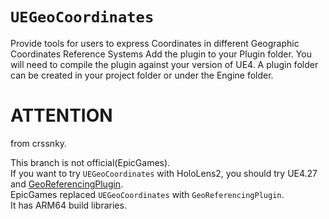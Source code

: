 # `UEGeoCoordinates`
Provide tools for users to express Coordinates in different Geographic Coordinates Reference Systems
Add the plugin to your Plugin folder. You will need to compile the plugin against your version of UE4.
A plugin folder can be created in your project folder or under the Engine folder.

# ATTENTION
from crssnky.

This branch is not official(EpicGames).  
If you want to try `UEGeoCoordinates` with HoloLens2, you should try UE4.27 and [GeoReferencingPlugin](https://github.com/EpicGames/UnrealEngine/tree/4.27/Engine/Plugins/Runtime/GeoReferencing).  
EpicGames replaced `UEGeoCoordinates` with `GeoReferencingPlugin`.  
It has ARM64 build libraries.
